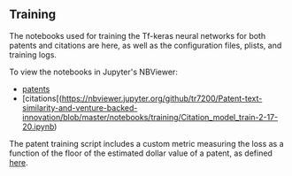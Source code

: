 ## Training

The notebooks used for training the Tf-keras neural networks for both patents and citations are here, as well as the configuration files, plists, and training logs.

To view the notebooks in Jupyter's NBViewer:
- [patents](https://nbviewer.jupyter.org/github/tr7200/Patent-text-similarity-and-venture-backed-innovation/blob/master/notebooks/training/Patent_model_train-2-14-20.ipynb)
- [citations[(https://nbviewer.jupyter.org/github/tr7200/Patent-text-similarity-and-venture-backed-innovation/blob/master/notebooks/training/Citation_model_train-2-17-20.ipynb)

The patent training script includes a custom metric measuring the loss as a function of the floor of the estimated dollar value of a patent, as defined 
[here](https://www.ipwatchdog.com/2017/07/12/patent-portfolio-valuations/id=85409/).

